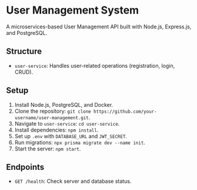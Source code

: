 # User Management System

A microservices-based User Management API built with Node.js, Express.js, and PostgreSQL.

## Structure
- `user-service`: Handles user-related operations (registration, login, CRUD).

## Setup
1. Install Node.js, PostgreSQL, and Docker.
2. Clone the repository: `git clone https://github.com/your-username/user-management.git`.
3. Navigate to `user-service`: `cd user-service`.
4. Install dependencies: `npm install`.
5. Set up `.env` with `DATABASE_URL` and `JWT_SECRET`.
6. Run migrations: `npx prisma migrate dev --name init`.
7. Start the server: `npm start`.

## Endpoints
- `GET /health`: Check server and database status.